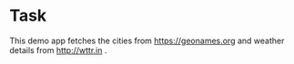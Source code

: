 # Task
This demo app fetches the cities from https://geonames.org and weather details from http://wttr.in .

